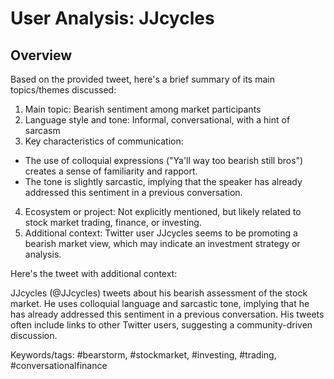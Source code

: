 # User Analysis: JJcycles

## Overview

Based on the provided tweet, here's a brief summary of its main topics/themes discussed:

1. Main topic: Bearish sentiment among market participants
2. Language style and tone: Informal, conversational, with a hint of sarcasm
3. Key characteristics of communication:
 - The use of colloquial expressions ("Ya'll way too bearish still bros") creates a sense of familiarity and rapport.
 - The tone is slightly sarcastic, implying that the speaker has already addressed this sentiment in a previous conversation.
4. Ecosystem or project: Not explicitly mentioned, but likely related to stock market trading, finance, or investing.
5. Additional context:
 Twitter user JJcycles seems to be promoting a bearish market view, which may indicate an investment strategy or analysis.

Here's the tweet with additional context:

JJcycles (@JJcycles) tweets about his bearish assessment of the stock market. He uses colloquial language and sarcastic tone, implying that he has already addressed this sentiment in a previous conversation. His tweets often include links to other Twitter users, suggesting a community-driven discussion.

Keywords/tags: #bearstorm, #stockmarket, #investing, #trading, #conversationalfinance